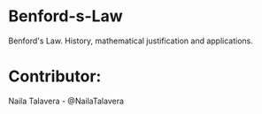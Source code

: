 # Benford-s-Law
Benford's Law. History, mathematical justification and applications.

# Contributor:
  Naila Talavera - @NailaTalavera

